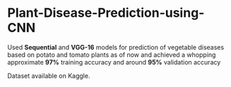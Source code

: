# Plant-Disease-Prediction-using-CNN

Used **Sequential** and **VGG-16** models for prediction of vegetable diseases based on potato and tomato plants as of now and
achieved a whopping approximate **97%** training accuracy and around **95%** validation accuracy

Dataset available on Kaggle.
